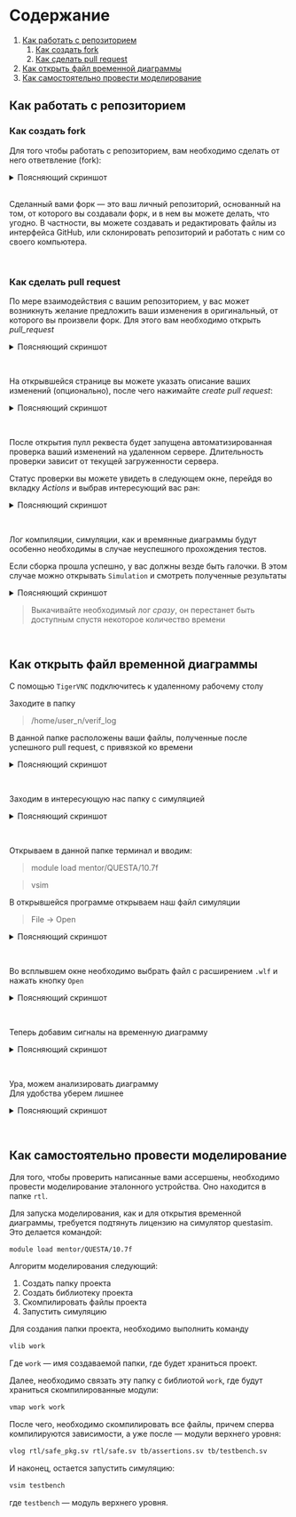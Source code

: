 # Содержание
1. [Как работать с репозиторием](#как-работать-с-репозиторием)  
    1. [Как создать fork](#как-создать-fork)  
    2. [Как сделать pull request](#как-сделать-pull-request)
2. [Как открыть файл временной диаграммы](#как-открыть-файл-временной-диаграммы)
3. [Как самостоятельно провести моделирование](#как-самостоятельно-провести-моделирование)

## Как работать с репозиторием

### Как создать fork

Для того чтобы работать с репозиторием, вам необходимо сделать от него ответвление (fork):
<details>
<summary>Поясняющий скриншот</summary>

![image](https://user-images.githubusercontent.com/73652632/230696949-d2249306-ea2d-4c50-81f0-dbec6a0afa0a.png)
</details>
&nbsp;  

Сделанный вами форк — это ваш личный репозиторий, основанный на том, от которого вы создавали форк, и в нем вы можете делать, что угодно.
В частности, вы можете создавать и редактировать файлы из интерфейса GitHub, или склонировать репозиторий и работать с ним со своего компьютера.

&nbsp;  

### Как сделать pull request

По мере взаимодействия с вашим репозиторием, у вас может возникнуть желание предложить ваши изменения в оригинальный, от которого вы произвели форк.
Для этого вам необходимо открыть _pull_request_
<details>
<summary>Поясняющий скриншот</summary>

![image](https://user-images.githubusercontent.com/73652632/230697174-b26c24f2-e775-43cd-842b-d6dc3043ade7.png)
</details>

&nbsp; 

На открывшейся странице вы можете указать описание ваших изменений (опционально), после чего нажимайте _create pull request_:

<details>
<summary>Поясняющий скриншот</summary>

![image](https://user-images.githubusercontent.com/73652632/230697352-e17e1159-2b29-46ae-8fa1-0e69cc84c462.png)
</details>

&nbsp;  

После открытия пулл реквеста будет запущена автоматизированная проверка ваший изменений на удаленном сервере. Длительность проверки зависит от текущей загруженности сервера.

Статус проверки вы можете увидеть в следующем окне, перейдя во вкладку _Actions_ и выбрав интересующий вас ран:

<details>
<summary>Поясняющий скриншот</summary>

![image](https://user-images.githubusercontent.com/73652632/230697455-4f9a7e7e-1697-4022-9fa0-8704081e738e.png)
</details>

&nbsp;  

Лог компиляции, симуляции, как и времянные диаграммы будут особенно необходимы в случае неуспешного прохождения тестов. 


Если сборка прошла успешно, у вас должны везде быть галочки. В этом случае можно открывать `Simulation` и смотреть полученные результаты
<details>
<summary>Поясняющий скриншот</summary>

![image](/img/photo7.png)
</details>

>Выкачивайте необходимый лог *сразу*, он перестанет быть доступным спустя некоторое количество времени

&nbsp;  

## Как открыть файл временной диаграммы

С помощью `TigerVNC` подключитесь к удаленному рабочему столу

Заходите в папку
>/home/user_n/verif_log

В данной папке расположены ваши файлы, полученные после успешного pull request, с привязкой ко времени
<details>
<summary>Поясняющий скриншот</summary>

![image](/img/photo1.png)
</details>

&nbsp;  

Заходим в интересующую нас папку с симуляцией  
<details>
<summary>Поясняющий скриншот</summary>

![image](/img/photo2.png)
</details>

&nbsp;  

Открываем в данной папке терминал и вводим:

>module load mentor/QUESTA/10.7f

>vsim

В открывшейся программе открываем наш файл симуляции
> File -> Open
<details>
<summary>Поясняющий скриншот</summary>

![image](/img/photo3.png)
</details>

&nbsp;  

Во всплывшем окне необходимо выбрать файл с расширением `.wlf` и нажать кнопку `Open`
<details>
<summary>Поясняющий скриншот</summary>

![image](/img/photo4.png)
</details>

&nbsp;  


Теперь добавим сигналы на временную диаграмму
<details>
<summary>Поясняющий скриншот</summary>

![image](/img/photo5.png)
</details>

&nbsp; 

Ура, можем анализировать диаграмму  
Для удобства уберем лишнее

<details>
<summary>Поясняющий скриншот</summary>

![image](/img/photo6.png)
</details>

&nbsp; 

## Как самостоятельно провести моделирование

Для того, чтобы проверить написанные вами ассершены, необходимо провести моделирование эталонного устройства. Оно находится в папке `rtl`.

Для запуска моделирования, как и для открытия временной диаграммы, требуется подтянуть лицензию на симулятор questasim. Это делается командой:

```bash
module load mentor/QUESTA/10.7f
```

Алгоритм моделирования следующий:

1. Создать папку проекта
2. Создать библиотеку проекта
3. Скомпилировать файлы проекта
4. Запустить симуляцию

Для создания папки проекта, необходимо выполнить команду

```bash
vlib work
```
Где `work` — имя создаваемой папки, где будет храниться проект.

Далее, необходимо связать эту папку с библиотой `work`, где будут храниться скомпилированные модули:

```bash
vmap work work
```

После чего, необходимо скомпилировать все файлы, причем сперва компилируются зависимости, а уже после — модули верхнего уровня:

```bash
vlog rtl/safe_pkg.sv rtl/safe.sv tb/assertions.sv tb/testbench.sv
```

И наконец, остается запустить симуляцию:

```bash
vsim testbench
```

где `testbench` — модуль верхнего уровня.

